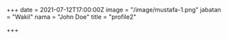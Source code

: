 +++
date = 2021-07-12T17:00:00Z
image = "/image/mustafa-1.png"
jabatan = "Wakil"
nama = "John Doe"
title = "profile2"

+++
